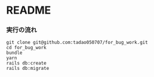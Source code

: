# README

### 実行の流れ
```
git clone git@github.com:tadao050707/for_bug_work.git
cd for_bug_work
bundle
yarn
rails db:create
rails db:migrate
```
